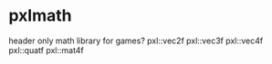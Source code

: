 # pxlmath
header only math library for games?
  pxl::vec2f
  pxl::vec3f
  pxl::vec4f
  pxl::quatf
  pxl::mat4f
